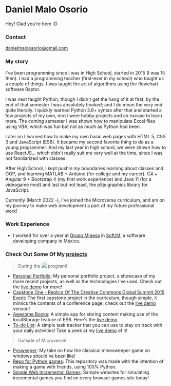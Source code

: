 # Daniel Malo Osorio

Hey! Glad you're here :D


### Contact
danielmaloosorio@gmail.com


### My story
I've been programming since I was in High School, started in 2015 (I was 15 then). I had a programming teacher (first-ever in my school) who taught us a couple of things. I was taught the art of algorithms using the flowchart software Raptor.

I was next taught Python, though I didn't get the hang of it at first, by the end of that semester I was absolutely *hooked*; and I do mean the very end quite literally. I quickly learned Python 3.6+ syntax after that and started a few projects of my own, most were hobby projects and an excuse to learn more.
The coming semester I was shown how to manipulate Excel files using VBA, which was fun but not as much as Python had been.

Later on I learned how to make my own basic web pages with HTML 5, CSS 3 and JavaScript (ES6). It became my second favorite thing to do as a young programmer.
And my last year in high school, we were shown how to use ReactJS... which didn't really suit me very well at the time, since I was not familiarized with classes.

After High School, I kept pushin my boundaries learning about classes and OOP, and learning MATLAB + Arduino (for college and my career),  C# + Angular 9 + Bootstrap 4 (my first work experience) and Java 11 (for a videogame mod) and last but not least, the p5js graphics library for JavaScript.

Currently (March 2022 -), I've joined the Microverse curriculum, and am on my journey to make web development a part of my future professional work!


### Work Experience
- I worked for over a year at [Grupo Migesa](https://www.migesa.com.mx/) in [Soft/M](https://www.softm.com.mx/?lang=en), a software developing company in México.


### Check Out Some Of My [projects](https://github.com/Danie12345?tab=repositories)
> During the ![](https://img.shields.io/badge/Microverse-blueviolet) program!
- [Personal Portfolio](https://github.com/Danie12345/portfolio-mobile):
  My personal portfolio project, a showcase of my more recent projects, as well as the technologies I've used. Check out the [live demo](https://danie12345.github.io/portfolio-mobile/) for more!
- [Capstone One - Replica Of The Creative Commons Global Summit 2015 Event](https://github.com/Danie12345/capstone-one):
  The first capstone project in the curriculum, though simple, it mimics the contents of a conference page; check out the [live demo](https://danie12345.github.io/capstone-one/) version!
- [Awesome Books](https://github.com/Danie12345/awesome-books):
  A simple app for storing content making use of the localStorage feature of ES6. Here's the [live demo](https://danie12345.github.io/awesome-books/src/).
- [To-do List](https://github.com/Danie12345/todo-list):
  A simple task tracker that you can use to stay on track with your daily activities! Take a peek at my [live demo](https://danie12345.github.io/todo-list/dist/) of it!

> Outside of Microverse!
- [Pysweeper](https://github.com/Danie12345/pysweeper):
  My take on how the classical minesweeper game on windows should've been like!
- [Repo for Python games](https://github.com/Danie12345/python_apps):
  This repository was made with the intention of making a game with friends, using 100% Python.
- [Simple Web Incremental Games](https://github.com/Danie12345/Games):
  Sample websites for simulating incremental games you find on every browser games site today!